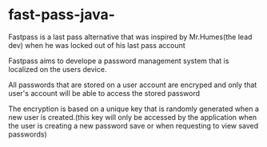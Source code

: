 # fast-pass-java-
Fastpass is a last pass alternative that was inspired by Mr.Humes(the lead dev)
when he was locked out of his last pass account

Fastpass aims to develope a password management system that is localized on the 
users device.

All passwords that are stored on a user account are encryped and only that 
user's account will be able to access the stored password

The encryption is based on a unique key that is randomly generated when a new 
user is created.(this key will only be accessed by the application when the user is creating 
  a new password save or when requesting to view saved passwords)

